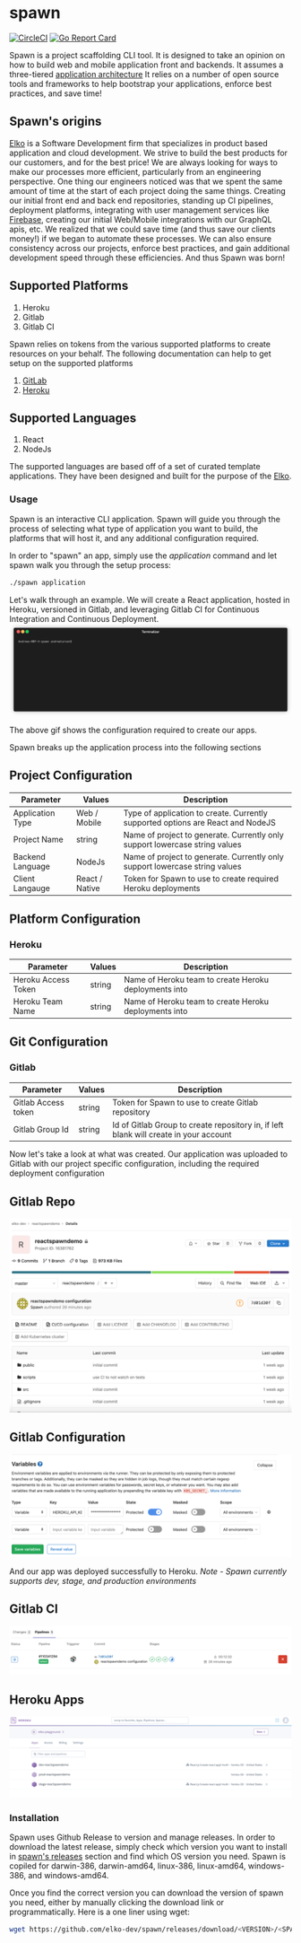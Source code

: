 # spawn

[![CircleCI](https://circleci.com/gh/elko-dev/spawn.svg?style=svg)](https://circleci.com/gh/elko-dev/spawn) [![Go Report Card](https://goreportcard.com/badge/github.com/elko-dev/spawn)](https://goreportcard.com/report/github.com/elko-dev/spawn)

Spawn is a project scaffolding CLI tool. It is designed to take an opinion on how to build web and mobile application front and backends. It assumes a three-tiered [application architecture](https://en.wikipedia.org/wiki/Multitier_architecture#Three-tier_architecture)  It relies on a number of open source tools and frameworks to help bootstrap your applications, enforce best practices, and save time!

## Spawn's origins

[Elko](https://elko.dev) is a Software Development firm that specializes in product based application and cloud development.  We strive to build the best products for our customers, and for the best price!  We are always looking for ways to make our processes more efficient, particularly from an engineering perspective.  One thing our engineers noticed was that we spent the same amount of time at the start of each project doing the same things.  Creating our initial front end and back end repositories, standing up CI pipelines, deployment platforms, integrating with user management services like [Firebase](https://firebase.com/), creating our initial Web/Mobile integrations with our GraphQL apis, etc.  We realized that we could save time (and thus save our clients money!) if we began to automate these processes. We can also ensure consistency across our projects, enforce best practices, and gain additional development speed through these efficiencies. And thus Spawn was born!

## Supported Platforms

1. Heroku
2. Gitlab
3. Gitlab CI

Spawn relies on tokens from the various supported platforms to create resources on your behalf.  The following documentation can help to get setup on the supported platforms

1. [GitLab](https://docs.gitlab.com/ee/user/profile/personal_access_tokens.html)
2. [Heroku](https://help.heroku.com/PBGP6IDE/how-should-i-generate-an-api-key-that-allows-me-to-use-the-heroku-platform-api)

## Supported Languages

1. React
2. NodeJs

The supported languages are based off of a set of curated template applications.  They have been designed and built for the purpose of the [Elko](elko.dev).

### Usage

Spawn is an interactive CLI application.  Spawn will guide you through the process of selecting what type of application you want to build, the platforms that will host it, and any additional configuration required.

In order to "spawn" an app, simply use the *application* command and let spawn walk you through the setup process:

``` bash
./spawn application
```

Let's walk through an example.  We will create a React application, hosted in Heroku, versioned in Gitlab, and leveraging Gitlab CI for Continuous Integration and Continuous Deployment.
![](docs/assets/spawn-demo.gif)

The above gif shows the configuration required to create our apps.  

Spawn breaks up the application process into the following sections

## Project Configuration

| Parameter           | Values         | Description                                                                           |
|---------------------|----------------|---------------------------------------------------------------------------------------|
| Application Type    | Web / Mobile   | Type of application to create.  Currently supported options are React and NodeJS      |
| Project Name        | string         | Name of project to generate.  Currently only support lowercase string values          |
| Backend Language    | NodeJs         | Name of project to generate.  Currently only support lowercase string values          |
| Client Langauge     | React / Native | Token for Spawn to use to create required Heroku deployments                          |

## Platform Configuration

### Heroku

| Parameter           | Values         | Description                                                                           |
|---------------------|----------------|---------------------------------------------------------------------------------------|
| Heroku Access Token | string         | Name of Heroku team to create Heroku deployments into                                 |
| Heroku Team Name    | string         | Name of Heroku team to create Heroku deployments into                                 |

## Git Configuration

### Gitlab

| Parameter           | Values         | Description                                                                           |
|---------------------|----------------|---------------------------------------------------------------------------------------|
| Gitlab Access token | string         | Token for Spawn to use to create Gitlab repository                                    |
| Gitlab Group Id     | string         | Id of Gitlab Group to create repository in, if left blank will create in your account |

Now let's take a look at what was created. Our application was uploaded to Gitlab with our project specific configuration, including the required deployment configuration

## Gitlab Repo

![](docs/assets/gitlab_repo.png)

## Gitlab Configuration

![](docs/assets/gitlab_configuration.png)

And our app was deployed successfully to Heroku.  *Note - Spawn currently supports dev, stage, and production environments*

## Gitlab CI

![](docs/assets/gitlab_ci.png)

## Heroku Apps

![](docs/assets/heroku_apps.png)

### Installation

Spawn uses Github Release to version and manage releases.  In order to download the latest release, simply check which version you want to install in [spawn's releases](https://github.com/elko-dev/spawn/releases) section and find which OS version you need.  Spawn is copiled for darwin-386, darwin-amd64, linux-386, linux-amd64, windows-386, and windows-amd64.

Once you find the correct version you can download the version of spawn you need, either by manually clicking the download link or programmatically.  Here is a one liner using wget:

```bash
wget https://github.com/elko-dev/spawn/releases/download/<VERSION>/<SPAWN_OS_NAME> -O spawn
```
